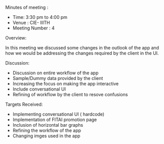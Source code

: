 Minutes of meeting :

* Time:  3:30 pm  to 4:00 pm
* Venue : CIE- IIITH
* Meeting Number : 4

Overview:

In this meeting we discussed some changes in the outlook of the app and 
how we would be addressing the changes required by the client in the UI.

Discussion:

* Discussion on entire workflow of the app
* Sample/Dummy  data provided by the client
* Increasing the focus on making the app interactive
* Include conversational UI
* Refining of workflow by the client to resove confusions

Targets Received:

* Implementing conversational UI ( hardcode)
* Implementation of FITAI promotion page
* Inclusion of horizontal bar graphs
* Refining the workflow of the app
* Changing imges used in the app 


